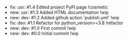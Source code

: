 - fix: usr: #1.4 Edited project PyPI page !cosmetic
- new: usr: #1.3 Added HTML documentation !wip
- new: dev: #1.2 Added github action 'publish.yml' !wip
- fix: dev: #1.1 Refactor for python_version>=3.8 !refactor
- new: dev: #1.0 First commit !wip
- new: dev: #0.0 Initial commit !wip
